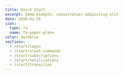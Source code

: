 ```yaml
---
title: Quick Start
excerpt: Demo example, consectetuer adipiscing elit
date: 2016-01-25
icon:
  type: fa
  name: fa-paper-plane
color: darkblue
sections:
  - /start/login
  - /start/slash_commands
  - /start/subscriptions
  - /start/notifications
  - /start/transition
---
```

